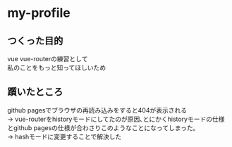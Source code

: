# my-profile


## つくった目的
vue vue-routerの練習として  
私のことをもっと知ってほしいため  

## 躓いたところ  
github pagesでブラウザの再読み込みをすると404が表示される  
-> vue-routerをhistoryモードにしてたのが原因､とにかくhistoryモードの仕様とgithub pagesの仕様が合わさりこのようなことになってしまった｡  
-> hashモードに変更することで解決した

